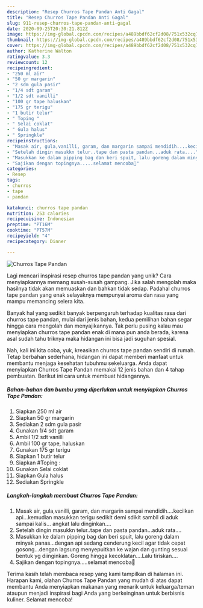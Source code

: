 ```yaml
---
description: "Resep Churros Tape Pandan Anti Gagal"
title: "Resep Churros Tape Pandan Anti Gagal"
slug: 911-resep-churros-tape-pandan-anti-gagal
date: 2020-09-25T20:30:21.812Z
image: https://img-global.cpcdn.com/recipes/a489bbdf62cf2d08/751x532cq70/churros-tape-pandan-foto-resep-utama.jpg
thumbnail: https://img-global.cpcdn.com/recipes/a489bbdf62cf2d08/751x532cq70/churros-tape-pandan-foto-resep-utama.jpg
cover: https://img-global.cpcdn.com/recipes/a489bbdf62cf2d08/751x532cq70/churros-tape-pandan-foto-resep-utama.jpg
author: Katherine Walton
ratingvalue: 3.3
reviewcount: 12
recipeingredient:
- "250 ml air"
- "50 gr margarin"
- "2 sdm gula pasir"
- "1/4 sdt garam"
- "1/2 sdt vanilli"
- "100 gr tape haluskan"
- "175 gr terigu"
- "1 butir telur"
- " Toping "
- " Selai coklat"
- " Gula halus"
- " Springkle"
recipeinstructions:
- "Masak air, gula,vanilli, garam, dan margarin sampai mendidih....kecilkan api...kemudian masukkan terigu sedikit demi sdikit sambil di aduk sampai kalis... angkat lalu dinginkan...."
- "Setelah dingin masukkn telur..tape dan pasta pandan...aduk rata...."
- "Masukkan ke dalam pipping bag dan beri spuit, lalu goreng dalam minyak panas...dengan api sedang cenderung kecil agar tidak cepat gosong...dengan lagsung menyepuitkan ke wajan dan gunting sesuai bentuk yg diinginkan. Goreng hingga kecoklatan....Lalu tiriskan...."
- "Sajikan dengan topingnya.....selamat mencoba🥰"
categories:
- Resep
tags:
- churros
- tape
- pandan

katakunci: churros tape pandan 
nutrition: 253 calories
recipecuisine: Indonesian
preptime: "PT16M"
cooktime: "PT57M"
recipeyield: "4"
recipecategory: Dinner

---
```



![Churros Tape Pandan](https://img-global.cpcdn.com/recipes/a489bbdf62cf2d08/751x532cq70/churros-tape-pandan-foto-resep-utama.jpg)

Lagi mencari inspirasi resep churros tape pandan yang unik? Cara menyiapkannya memang susah-susah gampang. Jika salah mengolah maka hasilnya tidak akan memuaskan dan bahkan tidak sedap. Padahal churros tape pandan yang enak selayaknya mempunyai aroma dan rasa yang mampu memancing selera kita.



Banyak hal yang sedikit banyak berpengaruh terhadap kualitas rasa dari churros tape pandan, mulai dari jenis bahan, kedua pemilihan bahan segar hingga cara mengolah dan menyajikannya. Tak perlu pusing kalau mau menyiapkan churros tape pandan enak di mana pun anda berada, karena asal sudah tahu triknya maka hidangan ini bisa jadi suguhan spesial.


Nah, kali ini kita coba, yuk, kreasikan churros tape pandan sendiri di rumah. Tetap berbahan sederhana, hidangan ini dapat memberi manfaat untuk membantu menjaga kesehatan tubuhmu sekeluarga. Anda dapat menyiapkan Churros Tape Pandan memakai 12 jenis bahan dan 4 tahap pembuatan. Berikut ini cara untuk membuat hidangannya.

<!--inarticleads1-->

##### Bahan-bahan dan bumbu yang diperlukan untuk menyiapkan Churros Tape Pandan:

1. Siapkan 250 ml air
1. Siapkan 50 gr margarin
1. Sediakan 2 sdm gula pasir
1. Gunakan 1/4 sdt garam
1. Ambil 1/2 sdt vanilli
1. Ambil 100 gr tape, haluskan
1. Gunakan 175 gr terigu
1. Siapkan 1 butir telur
1. Siapkan  #Toping :
1. Gunakan  Selai coklat
1. Siapkan  Gula halus
1. Sediakan  Springkle




<!--inarticleads2-->

##### Langkah-langkah membuat Churros Tape Pandan:

1. Masak air, gula,vanilli, garam, dan margarin sampai mendidih....kecilkan api...kemudian masukkan terigu sedikit demi sdikit sambil di aduk sampai kalis... angkat lalu dinginkan....
1. Setelah dingin masukkn telur..tape dan pasta pandan...aduk rata....
1. Masukkan ke dalam pipping bag dan beri spuit, lalu goreng dalam minyak panas...dengan api sedang cenderung kecil agar tidak cepat gosong...dengan lagsung menyepuitkan ke wajan dan gunting sesuai bentuk yg diinginkan. Goreng hingga kecoklatan....Lalu tiriskan....
1. Sajikan dengan topingnya.....selamat mencoba🥰




Terima kasih telah membaca resep yang kami tampilkan di halaman ini. Harapan kami, olahan Churros Tape Pandan yang mudah di atas dapat membantu Anda menyiapkan makanan yang menarik untuk keluarga/teman ataupun menjadi inspirasi bagi Anda yang berkeinginan untuk berbisnis kuliner. Selamat mencoba!
